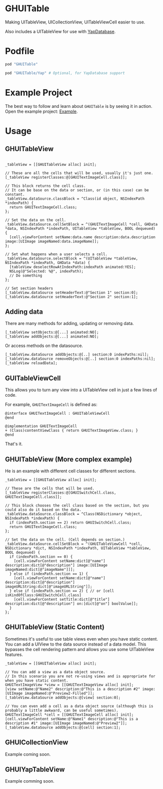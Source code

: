 GHUITable
=========

Making UITableView, UICollectionView, UITableViewCell easier to use.

Also includes a UITableView for use with [YapDatabase](https://github.com/yapstudios/YapDatabase).

# Podfile

```ruby
pod "GHUITable"

pod "GHUITable/Yap" # Optional, for YapDatabase support
```

# Example Project

The best way to follow and learn about `GHUITable` is by seeing it in action. Open the example project: [Example](https://github.com/gabriel/GHUITable/tree/master/Example). 

# Usage

## GHUITableView

```objc

_tableView = [[GHUITableView alloc] init];

// These are all the cells that will be used, usually it's just one.
[_tableView registerClasses:@[GHUITextImageCell.class]];

// This block returns the cell class.
// It can be base on the data or section, or (in this case) can be constant.
_tableView.dataSource.classBlock = ^Class(id object, NSIndexPath *indexPath) {
  return GHUITextImageCell.class;
};

// Set the data on the cell.
_tableView.dataSource.cellSetBlock = ^(GHUITextImageCell *cell, GHData *data, NSIndexPath *indexPath, UITableView *tableView, BOOL dequeued) {
  [cell.viewForContent setName:data.name description:data.description image:[UIImage imageNamed:data.imageName]];
};

// Set what happens when a user selects a cell.
_tableView.dataSource.selectBlock = ^(UITableView *tableView, NSIndexPath *indexPath, GHData *data) {
  [tableView deselectRowAtIndexPath:indexPath animated:YES];
  NSLog(@"Selected: %@", indexPath);
  // Do something
};

// Set section headers
[_tableView.dataSource setHeaderText:@"Section 1" section:0];
[_tableView.dataSource setHeaderText:@"Section 2" section:1];

```

## Adding data

There are many methods for adding, updating or removing data.

```objc
[_tableView setObjects:@[...] animated:NO];
[_tableView addObjects:@[...] animated:NO];
```

Or access methods on the datasource.

```objc
[_tableView.dataSource addObjects:@[..] section:0 indexPaths:nil];
[_tableView.dataSource removeObjects:@[..] section:0 indexPaths:nil];
[_tableView reloadData];
```

## GUITableViewCell

This allows you to turn any view into a UITableView cell in just a few lines of code.

For example, `GHUITextImageCell` is defined as:

```objc
@interface GHUITextImageCell : GHUITableViewCell
@end

@implementation GHUITextImageCell
+ (Class)contentViewClass { return GHUITextImageView.class; }
@end
```

That's it.

## GHUITableView (More complex example)

He is an example with different cell classes for different sections.

```objc
_tableView = [[GHUITableView alloc] init];

// These are the cells that will be used.
[_tableView registerClasses:@[GHUISwitchCell.class, GHUITextImageCell.class]];

// This block chooses the cell class based on the section, but you could also do it based on the data.
_tableView.dataSource.classBlock = ^Class(NSDictionary *object, NSIndexPath *indexPath) {
  if (indexPath.section == 2) return GHUISwitchCell.class;
  return GHUITextImageCell.class;
};

// Set the data on the cell. (Cell depends on section.)
_tableView.dataSource.cellSetBlock = ^(GHUITableViewCell *cell, NSDictionary *dict, NSIndexPath *indexPath, UITableView *tableView, BOOL dequeued) {
  if (indexPath.section == 0) {
    [cell.viewForContent setName:dict[@"name"] description:dict[@"description"] image:[UIImage imageNamed:dict[@"imageName"]]];
  } else if (indexPath.section == 1) {
    [cell.viewForContent setName:dict[@"name"] description:dict[@"description"] imageURLString:dict[@"imageURLString"]];
  } else if (indexPath.section == 2) { // or [cell isKindOfClass:GHUISwitchCell.class]
    [cell.viewForContent setTitle:dict[@"title"] description:dict[@"description"] on:[dict[@"on"] boolValue]];
  }
};
```

## GHUITableView (Static Content)

Sometimes it's useful to use table views even when you have static content. You can add a UIView to the data source instead of a data model. This bypasses the cell rendering pattern and allows you use some UITableView features.

```objc
_tableView = [[GHUITableView alloc] init];

// You can add a view as a data object source.
// In this scenario you are not re-using views and is appropriate for when you have static content.
GHUITextImageView *view = [[GHUITextImageView alloc] init];
[view setName:@"Name2" description:@"This is a description #2" image:[UIImage imageNamed:@"Preview2-Filled"]];
[_tableView.dataSource addObjects:@[view] section:0];

// You can even add a cell as a data object source (although this is probably a little awkward, can be useful sometimes).
GHUITextImageCell *cell = [[GHUITextImageCell alloc] init];
[cell.viewForContent setName:@"Name1" description:@"This is a description #1" image:[UIImage imageNamed:@"Preview2"]];
[_tableView.dataSource addObjects:@[cell] section:1];
```

## GHUICollectionView

Example coming soon.

## GHUIYapTableView

Example comming soon.


